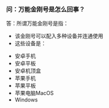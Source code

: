 ### 问：万能金刚号是怎么回事？
答：所谓万能金刚号是指：
- 该金刚号可以配入多种设备并连通使用
- 这些设备是：
 +   安卓手机 
+ 安卓平板
+ 安卓机顶盒
+ 苹果手机
+ 苹果平板
+ 苹果电脑MacOS
+ Windows
